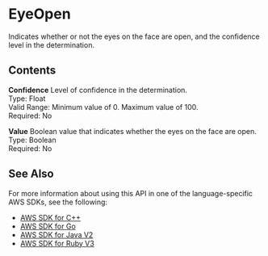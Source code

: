 # EyeOpen<a name="API_EyeOpen"></a>

Indicates whether or not the eyes on the face are open, and the confidence level in the determination\.

## Contents<a name="API_EyeOpen_Contents"></a>

 **Confidence**   <a name="rekognition-Type-EyeOpen-Confidence"></a>
Level of confidence in the determination\.  
Type: Float  
Valid Range: Minimum value of 0\. Maximum value of 100\.  
Required: No

 **Value**   <a name="rekognition-Type-EyeOpen-Value"></a>
Boolean value that indicates whether the eyes on the face are open\.  
Type: Boolean  
Required: No

## See Also<a name="API_EyeOpen_SeeAlso"></a>

For more information about using this API in one of the language\-specific AWS SDKs, see the following:
+  [AWS SDK for C\+\+](https://docs.aws.amazon.com/goto/SdkForCpp/rekognition-2016-06-27/EyeOpen) 
+  [AWS SDK for Go](https://docs.aws.amazon.com/goto/SdkForGoV1/rekognition-2016-06-27/EyeOpen) 
+  [AWS SDK for Java V2](https://docs.aws.amazon.com/goto/SdkForJavaV2/rekognition-2016-06-27/EyeOpen) 
+  [AWS SDK for Ruby V3](https://docs.aws.amazon.com/goto/SdkForRubyV3/rekognition-2016-06-27/EyeOpen) 